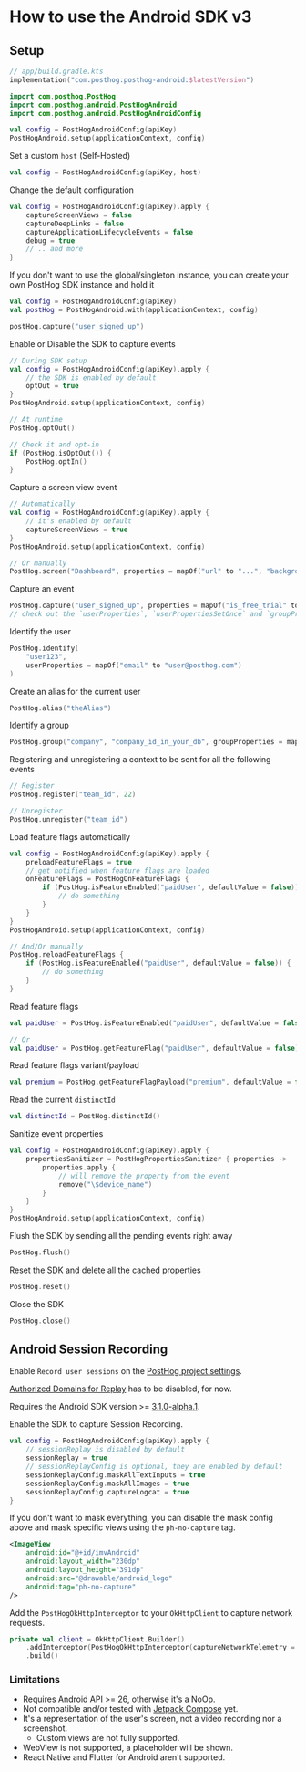How to use the Android SDK v3
============

## Setup

```kotlin
// app/build.gradle.kts
implementation("com.posthog:posthog-android:$latestVersion")
```

```kotlin
import com.posthog.PostHog
import com.posthog.android.PostHogAndroid
import com.posthog.android.PostHogAndroidConfig

val config = PostHogAndroidConfig(apiKey)
PostHogAndroid.setup(applicationContext, config)
```

Set a custom `host` (Self-Hosted)

```kotlin
val config = PostHogAndroidConfig(apiKey, host)
```

Change the default configuration

```kotlin
val config = PostHogAndroidConfig(apiKey).apply { 
    captureScreenViews = false
    captureDeepLinks = false
    captureApplicationLifecycleEvents = false
    debug = true
    // .. and more
}
```

If you don't want to use the global/singleton instance, you can create your own PostHog SDK instance
and hold it

```kotlin
val config = PostHogAndroidConfig(apiKey)
val postHog = PostHogAndroid.with(applicationContext, config)

postHog.capture("user_signed_up")
```

Enable or Disable the SDK to capture events

```kotlin
// During SDK setup
val config = PostHogAndroidConfig(apiKey).apply {
    // the SDK is enabled by default
    optOut = true
}
PostHogAndroid.setup(applicationContext, config)

// At runtime
PostHog.optOut()

// Check it and opt-in
if (PostHog.isOptOut()) {
    PostHog.optIn()
}
```

Capture a screen view event

```kotlin
// Automatically
val config = PostHogAndroidConfig(apiKey).apply {
    // it's enabled by default
    captureScreenViews = true
}
PostHogAndroid.setup(applicationContext, config)

// Or manually
PostHog.screen("Dashboard", properties = mapOf("url" to "...", "background" to "blue"))
```

Capture an event

```kotlin
PostHog.capture("user_signed_up", properties = mapOf("is_free_trial" to true))
// check out the `userProperties`, `userPropertiesSetOnce` and `groupProperties` parameters.
```

Identify the user

```kotlin
PostHog.identify(
    "user123",
    userProperties = mapOf("email" to "user@posthog.com")
)
```

Create an alias for the current user

```kotlin
PostHog.alias("theAlias")
```

Identify a group

```kotlin
PostHog.group("company", "company_id_in_your_db", groupProperties = mapOf("name" to "Awesome Inc."))
```

Registering and unregistering a context to be sent for all the following events

```kotlin
// Register
PostHog.register("team_id", 22)

// Unregister
PostHog.unregister("team_id")
```

Load feature flags automatically

```kotlin
val config = PostHogAndroidConfig(apiKey).apply {
    preloadFeatureFlags = true
    // get notified when feature flags are loaded
    onFeatureFlags = PostHogOnFeatureFlags {
        if (PostHog.isFeatureEnabled("paidUser", defaultValue = false)) {
            // do something
        }
    }
}
PostHogAndroid.setup(applicationContext, config)

// And/Or manually
PostHog.reloadFeatureFlags {
    if (PostHog.isFeatureEnabled("paidUser", defaultValue = false)) {
        // do something
    }
}
```

Read feature flags

```kotlin
val paidUser = PostHog.isFeatureEnabled("paidUser", defaultValue = false)

// Or
val paidUser = PostHog.getFeatureFlag("paidUser", defaultValue = false) as Boolean
```

Read feature flags variant/payload

```kotlin
val premium = PostHog.getFeatureFlagPayload("premium", defaultValue = false) as Boolean
```

Read the current `distinctId`

```kotlin
val distinctId = PostHog.distinctId()
```

Sanitize event properties

```kotlin
val config = PostHogAndroidConfig(apiKey).apply {
    propertiesSanitizer = PostHogPropertiesSanitizer { properties ->
        properties.apply {
            // will remove the property from the event
            remove("\$device_name")
        }
    }
}
PostHogAndroid.setup(applicationContext, config)
```

Flush the SDK by sending all the pending events right away

```kotlin
PostHog.flush()
```

Reset the SDK and delete all the cached properties

```kotlin
PostHog.reset()
```

Close the SDK

```kotlin
PostHog.close()
```

## Android Session Recording

Enable `Record user sessions` on the [PostHog project settings](https://us.posthog.com/settings/project-replay#replay).

[Authorized Domains for Replay](https://us.posthog.com/settings/project-replay#replay-authorized-domains) has to be disabled, for now.

Requires the Android SDK version >= [3.1.0-alpha.1](https://github.com/PostHog/posthog-android/releases/tag/3.1.0-alpha.1).

Enable the SDK to capture Session Recording.

```kotlin
val config = PostHogAndroidConfig(apiKey).apply {
    // sessionReplay is disabled by default
    sessionReplay = true
    // sessionReplayConfig is optional, they are enabled by default
    sessionReplayConfig.maskAllTextInputs = true
    sessionReplayConfig.maskAllImages = true
    sessionReplayConfig.captureLogcat = true
}
```

If you don't want to mask everything, you can disable the mask config above and mask specific views using the `ph-no-capture` tag.

```xml
<ImageView
    android:id="@+id/imvAndroid"
    android:layout_width="230dp"
    android:layout_height="391dp"
    android:src="@drawable/android_logo"
    android:tag="ph-no-capture"
/>
```

Add the `PostHogOkHttpInterceptor` to your `OkHttpClient` to capture network requests.

```kotlin
private val client = OkHttpClient.Builder()
    .addInterceptor(PostHogOkHttpInterceptor(captureNetworkTelemetry = true))
    .build()
```

### Limitations

- Requires Android API >= 26, otherwise it's a NoOp.
- Not compatible and/or tested with [Jetpack Compose](https://developer.android.com/jetpack/compose) yet.
- It's a representation of the user's screen, not a video recording nor a screenshot.
  - Custom views are not fully supported.
- WebView is not supported, a placeholder will be shown.
- React Native and Flutter for Android aren't supported.
